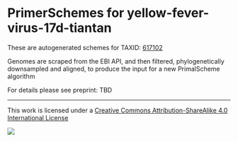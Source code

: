 # PrimerSchemes for yellow-fever-virus-17d-tiantan

These are autogenerated schemes for TAXID: [617102](https://www.ncbi.nlm.nih.gov/Taxonomy/Browser/wwwtax.cgi?mode=Info&id=617102&lvl=3&lin=f&keep=1&srchmode=1&unlock)

Genomes are scraped from the EBI API, and then filtered, phylogenetically downsampled and aligned, to produce the input for a new PrimalScheme algorithm

For details please see preprint: TBD

------------------------------------------------------------------------

This work is licensed under a [Creative Commons Attribution-ShareAlike 4.0 International License](http://creativecommons.org/licenses/by-sa/4.0/) 

![](https://i.creativecommons.org/l/by-sa/4.0/88x31.png)
